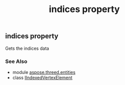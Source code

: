 ﻿---
title: indices property
second_title: Aspose.3D for Python via .NET API References
description: 
type: docs
weight: 30
url: /python-net/aspose.threed.entities/iindexedvertexelement/indices/
is_root: false
---

## indices property


Gets the indices data

### See Also
* module [aspose.threed.entities](../../)
* class [IIndexedVertexElement](/3d/python-net/aspose.threed.entities/iindexedvertexelement)
